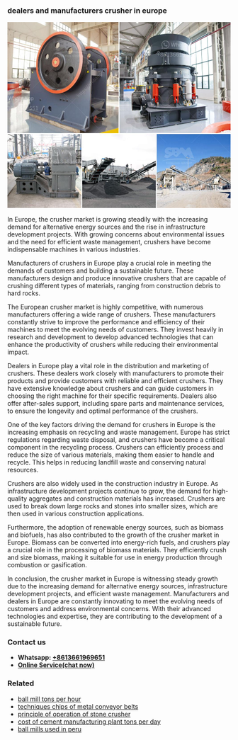 <h3>dealers and manufacturers crusher in europe</h3><img src='1706755721.jpg' alt=''><p>In Europe, the crusher market is growing steadily with the increasing demand for alternative energy sources and the rise in infrastructure development projects. With growing concerns about environmental issues and the need for efficient waste management, crushers have become indispensable machines in various industries.</p><p>Manufacturers of crushers in Europe play a crucial role in meeting the demands of customers and building a sustainable future. These manufacturers design and produce innovative crushers that are capable of crushing different types of materials, ranging from construction debris to hard rocks.</p><p>The European crusher market is highly competitive, with numerous manufacturers offering a wide range of crushers. These manufacturers constantly strive to improve the performance and efficiency of their machines to meet the evolving needs of customers. They invest heavily in research and development to develop advanced technologies that can enhance the productivity of crushers while reducing their environmental impact.</p><p>Dealers in Europe play a vital role in the distribution and marketing of crushers. These dealers work closely with manufacturers to promote their products and provide customers with reliable and efficient crushers. They have extensive knowledge about crushers and can guide customers in choosing the right machine for their specific requirements. Dealers also offer after-sales support, including spare parts and maintenance services, to ensure the longevity and optimal performance of the crushers.</p><p>One of the key factors driving the demand for crushers in Europe is the increasing emphasis on recycling and waste management. Europe has strict regulations regarding waste disposal, and crushers have become a critical component in the recycling process. Crushers can efficiently process and reduce the size of various materials, making them easier to handle and recycle. This helps in reducing landfill waste and conserving natural resources.</p><p>Crushers are also widely used in the construction industry in Europe. As infrastructure development projects continue to grow, the demand for high-quality aggregates and construction materials has increased. Crushers are used to break down large rocks and stones into smaller sizes, which are then used in various construction applications.</p><p>Furthermore, the adoption of renewable energy sources, such as biomass and biofuels, has also contributed to the growth of the crusher market in Europe. Biomass can be converted into energy-rich fuels, and crushers play a crucial role in the processing of biomass materials. They efficiently crush and size biomass, making it suitable for use in energy production through combustion or gasification.</p><p>In conclusion, the crusher market in Europe is witnessing steady growth due to the increasing demand for alternative energy sources, infrastructure development projects, and efficient waste management. Manufacturers and dealers in Europe are constantly innovating to meet the evolving needs of customers and address environmental concerns. With their advanced technologies and expertise, they are contributing to the development of a sustainable future.</p><h3>Contact us</h3><ul><li><strong>Whatsapp:&nbsp;<a href="https://wa.me/8613661969651">+8613661969651</a></strong></li><li><a href="https://swt.shibang-china.com/?git&amp;zhl&amp;dealers and manufacturers crusher in europe"><strong>Online Service(chat now)</strong></a></li></ul><h3>Related</h3><ul><li><a href='ball mill tons per hour.md'>ball mill tons per hour</a></li><li><a href='techniques chips of metal conveyor belts.md'>techniques chips of metal conveyor belts</a></li><li><a href='principle of operation of stone crusher.md'>principle of operation of stone crusher</a></li><li><a href='cost of cement manufacturing plant tons per day.md'>cost of cement manufacturing plant tons per day</a></li><li><a href='ball mills used in peru.md'>ball mills used in peru</a></li></ul>
